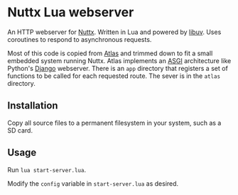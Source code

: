 # Nuttx Lua webserver

An HTTP webserver for [Nuttx](https://github.com/apache/incubator-nuttx).
Written in Lua and powered by [libuv](https://github.com/libuv/libuv). Uses
coroutines to respond to asynchronous requests.

Most of this code is copied from [Atlas](https://github.com/mblayman/atlas) and
trimmed down to fit a small embedded system running Nuttx. Atlas implements an
[ASGI](https://asgi.readthedocs.io/en/latest/index.html) architecture like
Python's [Django](https://www.djangoproject.com/) webserver. There is an `app`
directory that registers a set of functions to be called for each requested
route. The sever is in the `atlas` directory.

## Installation

Copy all source files to a permanent filesystem in your system, such as a SD
card.

## Usage

Run `lua start-server.lua`.

Modify the `config` variable in `start-server.lua` as desired.

